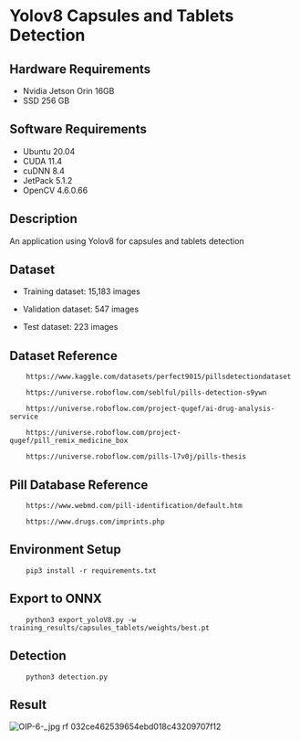 # Yolov8 Capsules and Tablets Detection

## Hardware Requirements
* Nvidia Jetson Orin 16GB
* SSD 256 GB

## Software Requirements
* Ubuntu 20.04
* CUDA 11.4
* cuDNN 8.4
* JetPack 5.1.2
* OpenCV 4.6.0.66

## Description
An application using Yolov8 for capsules and tablets detection

## Dataset
* Training dataset: 15,183 images

* Validation dataset: 547 images

* Test dataset: 223 images

## Dataset Reference
```
    https://www.kaggle.com/datasets/perfect9015/pillsdetectiondataset
```
```
    https://universe.roboflow.com/seblful/pills-detection-s9ywn
```
```
    https://universe.roboflow.com/project-qugef/ai-drug-analysis-service
```
```
    https://universe.roboflow.com/project-qugef/pill_remix_medicine_box
```
```
    https://universe.roboflow.com/pills-l7v0j/pills-thesis
```

## Pill Database Reference
```
    https://www.webmd.com/pill-identification/default.htm
```
```
    https://www.drugs.com/imprints.php
```

## Environment Setup
```
    pip3 install -r requirements.txt
```

## Export to ONNX
```
    python3 export_yoloV8.py -w training_results/capsules_tablets/weights/best.pt
```

## Detection
```
    python3 detection.py
```

## Result
![OIP-6-_jpg rf 032ce462539654ebd018c43209707f12](https://github.com/Kaiwei0323/Yolov8-Capsules-Tablets-Detection/assets/91507316/64a6e433-0df6-4910-a270-dd03f37df14b)

